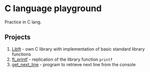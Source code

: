 # C language playground

Practice in C lang.

## Projects

1. [Libft](projects/libft/README.md) - own C library with implementation of basic standard library functions
1. [ft_printf](projects/ft_printf/README.md) - replication of the library function `printf`
1. [get_next_line](projects/get_next_line/README.md) - program to retrieve next line from the console
